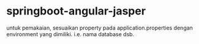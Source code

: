 # springboot-angular-jasper

untuk pemakaian, sesuaikan property pada application.properties dengan environment yang dimiliki. i.e. nama database dsb.
